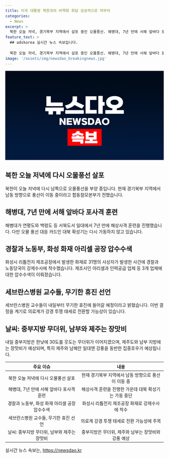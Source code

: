 ```yaml
---
title: 미국 대통령 북한과의 비핵화 회담 성공적으로 마무리
categories:
  - News
excerpt: >
  북한 오늘 저녁, 경기북부 지역에서 살포 중인 오물풍선. 해병대, 7년 만에 서해 앞바다 포사격. 경찰과 노동부, 화성 화재 아리셀 공장 압수수색. 세브란스 교수들 무기한 휴진. 내일 중부지방 무더위, 남부·제주 장맛비. #오물풍선 #확성기 #압수수색 #세브란스병원 #장맛비
feature_text: >
  ## adskorea 실시간 뉴스 속보입니다.

  북한 오늘 저녁, 경기북부 지역에서 살포 중인 오물풍선. 해병대, 7년 만에 서해 앞바다 포사격. 경찰과 노동부, 화성 화재 아리셀 공장 압수수색. 세브란스 교수들 무기한 휴진. 내일 중부지방 무더위, 남부·제주 장맛비. #오물풍선 #확성기 #압수수색 #세브란스병원 #장맛비
image: '/assets/img/newsdao_breakingnews.jpg'
---
```


<p><img src="/assets/img/newsdao_breakingnews.jpg" alt="adskorea 속보" /></p>

<h2 data-ke-size="size26">북한 오늘 저녁에 다시 오물풍선 살포</h2>

<p data-ke-size="size16">북한이 오늘 저녁에 다시 남쪽으로 오물풍선을 부양 중입니다. 현재 경기북부 지역에서 남동 방향으로 풍선이 이동 중이라고 합동참모본부가 전했습니다.</p>

<h2 data-ke-size="size26">해병대, 7년 만에 서해 앞바다 포사격 훈련</h2>

<p data-ke-size="size16">해병대가 연평도와 백령도 등 서북도서 일대에서 7년 만에 해상사격 훈련을 진행했습니다. 다만 오물 풍선 대응 카드인 대북 확성기는 다시 가동하지 않고 있습니다.</p>

<h2 data-ke-size="size26">경찰과 노동부, 화성 화재 아리셀 공장 압수수색</h2>

<p data-ke-size="size16">화성시 리튬전지 제조공장에서 발생한 화재로 31명의 사상자가 발생한 사건에 경찰과 노동당국이 강제수사에 착수했습니다. 제조사인 아리셀과 인력공급 업체 등 3개 업체에 대한 압수수색이 이뤄졌습니다.</p>

<h2 data-ke-size="size26">세브란스병원 교수들, 무기한 휴진 선언</h2>

<p data-ke-size="size16">세브란스병원 교수들이 내일부터 무기한 휴진에 들어갈 예정이라고 밝혔습니다. 이번 결정을 계기로 의료계가 강경 투쟁 태세로 전환할 가능성이 있습니다.</p>

<h2 data-ke-size="size26">날씨: 중부지방 무더위, 남부와 제주는 장맛비</h2>

<p data-ke-size="size16">내일 중부지방은 한낮에 30도를 웃도는 무더위가 이어지겠으며, 제주도와 남부 지방에는 장맛비가 예상되며, 특히 제주와 남해안 일대엔 강풍을 동반한 집중호우가 예상됩니다.</p>

<table>
  <thead>
    <tr>
      <th style="text-align: center;">주요 이슈</th>
      <th style="text-align: center;">내용</th>
    </tr>
  </thead>
  <tbody>
    <tr>
      <td style="text-align: center;">북한 오늘 저녁에 다시 오물풍선 살포</td>
      <td style="text-align: center;">현재 경기북부 지역에서 남동 방향으로 풍선이 이동 중</td>
    </tr>
    <tr>
      <td style="text-align: center;">해병대, 7년 만에 서해 앞바다 포사격 훈련</td>
      <td style="text-align: center;">해상사격 훈련을 진행한 가운데 대북 확성기는 가동 중단</td>
    </tr>
    <tr>
      <td style="text-align: center;">경찰과 노동부, 화성 화재 아리셀 공장 압수수색</td>
      <td style="text-align: center;">화성시 리튬전지 제조공장 화재로 강제수사에 착수</td>
    </tr>
    <tr>
      <td style="text-align: center;">세브란스병원 교수들, 무기한 휴진 선언</td>
      <td style="text-align: center;">의료계 강경 투쟁 태세로 전환 가능성에 주목</td>
    </tr>
    <tr>
      <td style="text-align: center;">날씨: 중부지방 무더위, 남부와 제주는 장맛비</td>
      <td style="text-align: center;">중부지방은 무더위, 제주와 남부는 장맛비와 강풍 예상</td>
    </tr>
  </tbody>
</table>
실시간 뉴스 속보는, <a href="https://newsdao.kr" rel="dofollow">https://newsdao.kr</a>


